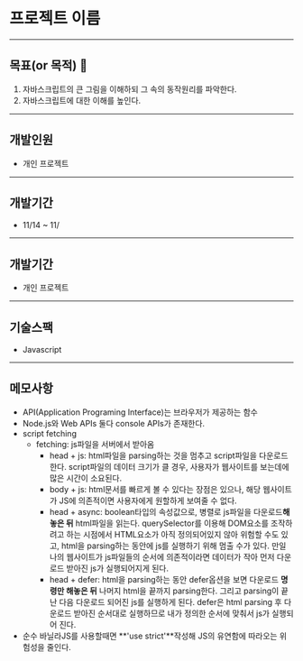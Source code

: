  # 프로젝트 이름
---

## 목표(or 목적) :rocket: 
1. 자바스크립트의 큰 그림을 이해하되 그 속의 동작원리를 파악한다.
1. 자바스크립트에 대한 이해를 높인다.
---
## 개발인원
- 개인 프로젝트

---

## 개발기간
- 11/14 ~ 11/ 

---

## 개발기간
- 개인 프로젝트

---

## 기술스팩
- Javascript

---
## 메모사항
* API(Application Programing Interface)는 브라우저가 제공하는 함수
* Node.js와 Web APIs 둘다 console APIs가 존재한다. 
* script fetching
  * fetching: js파일을 서버에서 받아옴
      * head + js: html파일을 parsing하는 것을 멈추고 script파일을 다운로드한다. script파일의 데이터 크기가 클 경우, 사용자가 웹사이트를 보는데에 많은 시간이 소요된다.
      * body + js: html문서를 빠르게 볼 수 있다는 장점은 있으나, 해당 웹사이트가 JS에 의존적이면  사용자에게 원할하게 보여줄 수 없다.
      * head + async: boolean타입의 속성값으로, 병렬로 js파일을 다운로드**해놓은 뒤** html파일을 읽는다. querySelector를 이용해 DOM요소를 조작하려고 하는 시점에서 HTML요소가 아직 정의되어있지 않아 위험할 수도 있고, html을 parsing하는 동안에 js를 실행하기 위해 멈출 수가 있다. 만일 나의 웹사이트가 js파일들의 순서에 의존적이라면 데이터가 작아 먼저 다운로드 받아진 js가 실행되어지게 된다.
      * head + defer: html을 parsing하는 동안 defer옵션을 보면 다운로드 **명령만 해놓은 뒤** 나머지 html을 끝까지 parsing한다. 그리고 parsing이 끝난 다음 다운로드 되어진 js를 실행하게 된다. defer은 html parsing 후 다운로드 받아진 순서대로 실행하므로 내가 정의한 순서에 맞춰서 js가 실행되어 진다. 
* 순수 바닐라JS를 사용할때면 **'use strict'**작성해 JS의 유연함에 따라오는 위험성을 줄인다.
  